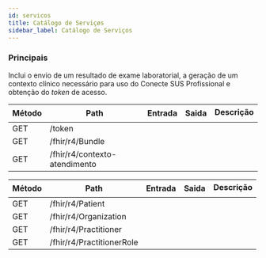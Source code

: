 ```yaml
---
id: servicos
title: Catálogo de Serviçøs
sidebar_label: Catálogo de Serviços
---
```


### Principais 
Inclui o envio de um resultado de exame laboratorial, a geração de um
contexto clínico necessário para uso do Conecte SUS Profissional e 
obtenção do _token_ de acesso.

| Método | Path                      | Entrada | Saida | Descrição |
|--------|---------------------------|---------|-------|-----------|
| GET    | /token          |         |       |           |
| GET    | /fhir/r4/Bundle     |         |       |           |
| GET    | /fhir/r4/contexto-atendimento     |         |       |           |


| Método | Path                      | Entrada | Saida | Descrição |
|--------|---------------------------|---------|-------|-----------|
| GET    | /fhir/r4/Patient          |         |       |           |
| GET    | /fhir/r4/Organization     |         |       |           |
| GET    | /fhir/r4/Practitioner     |         |       |           |
| GET    | /fhir/r4/PractitionerRole |         |       |           |
